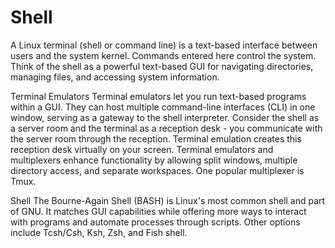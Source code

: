 # Shell

A Linux terminal (shell or command line) is a text-based interface between users and the system kernel. Commands entered here control the system. Think of the shell as a powerful text-based GUI for navigating directories, managing files, and accessing system information.

Terminal Emulators
Terminal emulators let you run text-based programs within a GUI. They can host multiple command-line interfaces (CLI) in one window, serving as a gateway to the shell interpreter. Consider the shell as a server room and the terminal as a reception desk - you communicate with the server room through the reception. Terminal emulation creates this reception desk virtually on your screen. Terminal emulators and multiplexers enhance functionality by allowing split windows, multiple directory access, and separate workspaces. One popular multiplexer is Tmux.

Shell
The Bourne-Again Shell (BASH) is Linux's most common shell and part of GNU. It matches GUI capabilities while offering more ways to interact with programs and automate processes through scripts. Other options include Tcsh/Csh, Ksh, Zsh, and Fish shell.